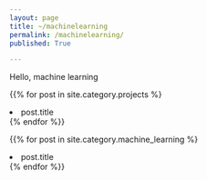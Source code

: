 ```yaml
---
layout: page
title: ~/machinelearning
permalink: /machinelearning/
published: True

---
```

Hello, machine learning

{{% for post in site.category.projects %}
 <li>post.title</li>
{% endfor %}}


{{% for post in site.category.machine_learning %}
 <li>post.title</li>
{% endfor %}}
